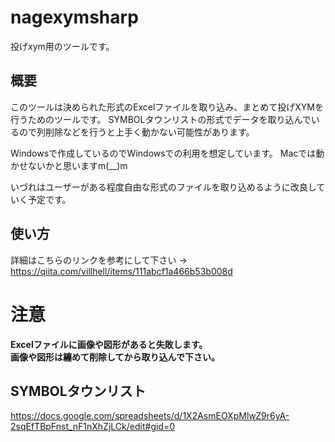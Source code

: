 # nagexymsharp
投げxym用のツールです。

## 概要
このツールは決められた形式のExcelファイルを取り込み、まとめて投げXYMを行うためのツールです。
SYMBOLタウンリストの形式でデータを取り込んでいるので列削除などを行うと上手く動かない可能性があります。

Windowsで作成しているのでWindowsでの利用を想定しています。
Macでは動かせないかと思いますm(__)m

いづれはユーザーがある程度自由な形式のファイルを取り込めるように改良していく予定です。

## 使い方
詳細はこちらのリンクを参考にして下さい → https://qiita.com/villhell/items/111abcf1a466b53b008d

# 注意
**Excelファイルに画像や図形があると失敗します。<br >
画像や図形は纏めて削除してから取り込んで下さい。**

## SYMBOLタウンリスト
https://docs.google.com/spreadsheets/d/1X2AsmEOXpMlwZ9r6yA-2sqEfTBpFnst_nF1nXhZjLCk/edit#gid=0

